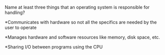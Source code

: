 Name at least three things that an operating system is responsible for handling?

*Communicates with hardware so not all the specifics are needed by the user to operate

*Manages hardware and software resources like memory, disk space, etc.

*Sharing I/O between programs using the CPU